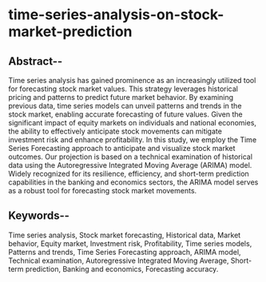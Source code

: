 # time-series-analysis-on-stock-market-prediction
## Abstract--
Time series analysis has gained prominence as an increasingly utilized tool for forecasting stock market values. This strategy leverages historical pricing and patterns to predict future market behavior. By examining previous data, time series models can unveil patterns and trends in the stock market, enabling accurate forecasting of future values. Given the significant impact of equity markets on individuals and national economies, the ability to effectively anticipate stock movements can mitigate investment risk and enhance profitability. In this study, we employ the Time Series Forecasting approach to anticipate and visualize stock market outcomes. Our projection is based on a technical examination of historical data using the Autoregressive Integrated Moving Average (ARIMA) model. Widely recognized for its resilience, efficiency, and short-term prediction capabilities in the banking and economics sectors, the ARIMA model serves as a robust tool for forecasting stock market movements.
## Keywords--
Time series analysis, Stock market forecasting, Historical data, Market behavior, Equity market, Investment risk, Profitability, Time series models, Patterns and trends, Time Series Forecasting approach, ARIMA model, Technical examination, Autoregressive Integrated Moving Average, Short-term prediction, Banking and economics, Forecasting accuracy.
